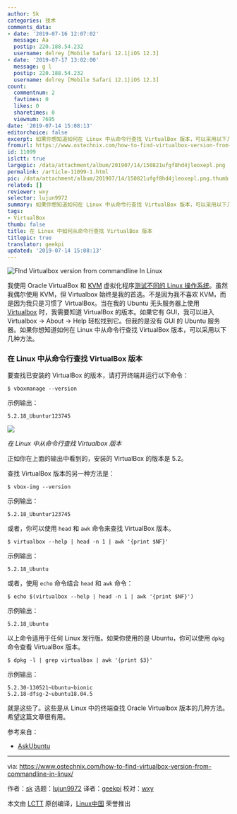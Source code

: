 ```yaml
---
author: Sk
categories: 技术
comments_data:
- date: '2019-07-16 12:07:02'
  message: Aa
  postip: 220.188.54.232
  username: delrey [Mobile Safari 12.1|iOS 12.3]
- date: '2019-07-17 13:02:00'
  message: g l
  postip: 220.188.54.232
  username: delrey [Mobile Safari 12.1|iOS 12.3]
count:
  commentnum: 2
  favtimes: 0
  likes: 0
  sharetimes: 0
  viewnum: 7695
date: '2019-07-14 15:08:13'
editorchoice: false
excerpt: 如果你想知道如何在 Linux 中从命令行查找 VirtualBox 版本，可以采用以下几种方法。
fromurl: https://www.ostechnix.com/how-to-find-virtualbox-version-from-commandline-in-linux/
id: 11099
islctt: true
largepic: /data/attachment/album/201907/14/150821ufgf8hd4jleoxepl.png
permalink: /article-11099-1.html
pic: /data/attachment/album/201907/14/150821ufgf8hd4jleoxepl.png.thumb.jpg
related: []
reviewer: wxy
selector: lujun9972
summary: 如果你想知道如何在 Linux 中从命令行查找 VirtualBox 版本，可以采用以下几种方法。
tags:
- VirtualBox
thumb: false
title: 在 Linux 中如何从命令行查找 VirtualBox 版本
titlepic: true
translator: geekpi
updated: '2019-07-14 15:08:13'
---
```


![FInd Virtualbox version from commandline In Linux](/data/attachment/album/201907/14/150821ufgf8hd4jleoxepl.png)


我使用 Oracle VirtualBox 和 [KVM](https://www.ostechnix.com/setup-headless-virtualization-server-using-kvm-ubuntu/) 虚拟化程序[测试不同的 Linux 操作系统](https://www.ostechnix.com/test-100-linux-and-unix-operating-systems-online-for-free/)。虽然我偶尔使用 KVM，但 Virtualbox 始终是我的首选。不是因为我不喜欢 KVM，而是因为我只是习惯了 VirtualBox。当在我的 Ubuntu 无头服务器上使用 [Virtualbox](https://www.ostechnix.com/install-oracle-virtualbox-ubuntu-16-04-headless-server/) 时，我需要知道 VirtualBox 的版本。如果它有 GUI，我可以进入 Virtualbox -> About -> Help 轻松找到它。但我的是没有 GUI 的 Ubuntu 服务器。如果你想知道如何在 Linux 中从命令行查找 VirtualBox 版本，可以采用以下几种方法。


### 在 Linux 中从命令行查找 VirtualBox 版本


要查找已安装的 VirtualBox 的版本，请打开终端并运行以下命令：



```
$ vboxmanage --version
```

示例输出：



```
5.2.18_Ubuntur123745
```

![](/data/attachment/album/201907/14/150822esgd1wmn5d9n89q1.png)


*在 Linux 中从命令行查找 Virtualbox 版本*


正如你在上面的输出中看到的，安装的 VirtualBox 的版本是 5.2。


查找 VirtualBox 版本的另一种方法是：



```
$ vbox-img --version
```

示例输出：



```
5.2.18_Ubuntur123745
```

或者，你可以使用 `head` 和 `awk` 命令来查找 VirtualBox 版本。



```
$ virtualbox --help | head -n 1 | awk '{print $NF}'
```

示例输出：



```
5.2.18_Ubuntu
```

或者，使用 `echo` 命令结合 `head` 和 `awk` 命令：



```
$ echo $(virtualbox --help | head -n 1 | awk '{print $NF}')
```

示例输出：



```
5.2.18_Ubuntu
```

以上命令适用于任何 Linux 发行版。如果你使用的是 Ubuntu，你可以使用 `dpkg` 命令查看 VirtualBox 版本。



```
$ dpkg -l | grep virtualbox | awk '{print $3}'
```

示例输出：



```
5.2.30-130521~Ubuntu~bionic
5.2.18-dfsg-2~ubuntu18.04.5
```

就是这些了。这些是从 Linux 中的终端查找 Oracle Virtualbox 版本的几种方法。希望这篇文章很有用。


参考来自：


* [AskUbuntu](https://askubuntu.com/questions/420363/how-do-i-check-virtualbox-version-from-cli)




---


via: <https://www.ostechnix.com/how-to-find-virtualbox-version-from-commandline-in-linux/>


作者：[sk](https://www.ostechnix.com/author/sk/) 选题：[lujun9972](https://github.com/lujun9972) 译者：[geekpi](https://github.com/geekpi) 校对：[wxy](https://github.com/wxy)


本文由 [LCTT](https://github.com/LCTT/TranslateProject) 原创编译，[Linux中国](https://linux.cn/) 荣誉推出